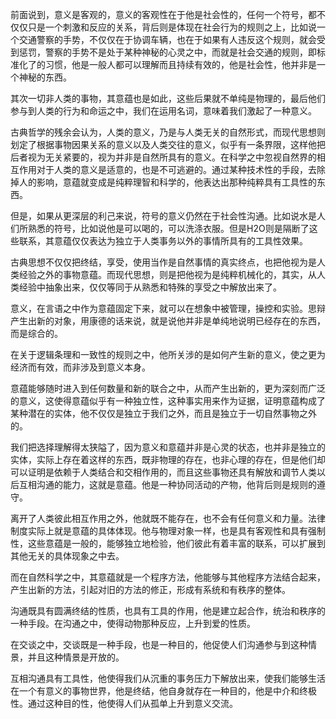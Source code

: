 <p data-pid="vU4Wmmt7">前面说到，意义是客观的，意义的客观性在于他是社会性的，任何一个符号，都不仅仅只是一个刺激和反应的关系，背后则是体现在社会行为的规则之上，比如说一个交通警察的手势，不仅仅在于协调车辆，也在于如果有人违反这个规则，就会受到惩罚，警察的手势不是处于某种神秘的心灵之中，而就是社会交通的规则，即标准化了的习惯，他是一般人都可以理解而且持续有效的，他是社会性，他并非是一个神秘的东西。</p><p data-pid="cn-APjNL">其次一切非人类的事物，其意蕴也是如此，这些后果就不单纯是物理的，最后他们参与到人类的行为和命运之中，我们在运用名词，意味着我们激起了一种意义。</p><p data-pid="WHF44ADx">古典哲学的残余会认为，人类的意义，乃是与人类无关的自然形式，而现代思想则划定了根据事物因果关系的意义以及人类交往的意义，似乎有一条界限，这样他把后者视为无关紧要的，视为并非是自然所具有的意义。在科学之中忽视自然界的相互作用对于人类的意义是适意的，也是不可逃避的。通过某种技术性的手段，去除掉人的影响，意蕴就变成是纯粹理智和科学的，他表达出那种纯粹具有工具性的东西。</p><p data-pid="JxMmNVTE">但是，如果从更深层的利己来说，符号的意义仍然在于社会性沟通。比如说水是人们所熟悉的符号，比如说他是可以喝的，可以洗涤衣服。但是H2O则是隔断了这些联系，其意蕴仅仅表达为独立于人类事务以外的事情所具有的工具性效果。</p><p data-pid="M7Ua56tm">古典思想不仅仅把终结，享受，使用当作是自然事情的真实终点，也把他视为是人类经验之外的事物意蕴。而现代思想，则是把他视为是纯粹机械化的，其实，从人类经验中抽象出来，仅仅等同于从熟悉和特殊的享受之中解放出来了。</p><p data-pid="ljrVI3HN">意义，在言语之中作为意蕴固定下来，就可以在想象中被管理，操控和实验。思辩产生出新的对象，用康德的话来说，就是说他并非是单纯地说明已经存在的东西，而是综合的。</p><p data-pid="mNvF9NVk">在关于逻辑条理和一致性的规则之中，他所关涉的是如何产生新的意义，使之更为经济而有效，而非涉及到意义本身。</p><p data-pid="zW_NHtPu">意蕴能够随时进入到任何数量和新的联合之中，从而产生出新的，更为深刻而广泛的意义，这使得意蕴似乎有一种独立性，这种事实用来作为证据，证明意蕴构成了某种潜在的实体，他不仅仅是独立于我们之外，而且是独立于一切自然事物之外的。</p><p data-pid="O5W3rZdw">我们把选择理解得太狭隘了，因为意义和意蕴并非是心灵的状态，也并非是独立的实体，实际上存在着这样的东西，既非物理的存在，也非心理的存在，但是他们却可以证明是依赖于人类结合和交相作用的，而且这些事物还具有解放和调节人类以后互相沟通的能力，这就是意蕴。他是一种协同活动的产物，他背后则是规则的遵守。</p><p data-pid="zR_l_3Zo">离开了人类彼此相互作用之外，他就既不能存在，也不会有任何意义和力量。法律制度实际上就是意蕴的具体体现。他与物理对象一样，也是具有客观性和具有强制性，这些意蕴是一般的，能够独立地检验，他们彼此有着丰富的联系，可以扩展到其他无关的具体现象之中去。</p><p data-pid="ik7z4rsW">而在自然科学之中，其意蕴就是一个程序方法，他能够与其他程序方法结合起来，产生出新的方法，引起对旧的方法的修正，形成有系统和有秩序的整体。</p><p data-pid="Swk5kDvs">沟通既具有圆满终结的性质，也具有工具的作用，他是建立起合作，统治和秩序的一种手段。在沟通之中，使得动物那种反应，上升到爱的性质。</p><p data-pid="NA8MN_aM">在交谈之中，交谈既是一种手段，也是一种目的，他促使人们沟通参与到这种情景，并且这种情景是开放的。</p><p data-pid="su2theDK">互相沟通具有工具性，他使得我们从沉重的事务压力下解放出来，使我们能够生活在一个有意义的事物世界，他是终结，他自身就存在一种目的，他是中介和终极性。通过这种目的性，他使得人们从孤单上升到意义交流。</p>